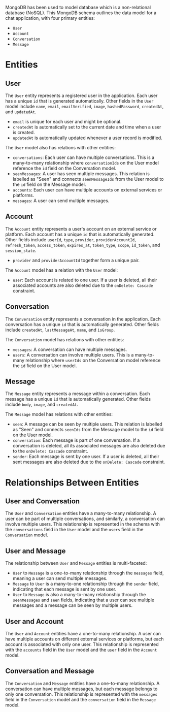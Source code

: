 MongoDB has been used to model database which is a non-relational database (NoSQL). 
This MongoDB schema outlines the data model for a chat application, with four primary entities: 
- `User`
- `Account`
- `Conversation`
- `Message`


# **Entities**

## **User**

The `User` entity represents a registered user in the application. Each user has a unique `id` that is generated automatically. Other fields in the `User` model include `name`, `email`, `emailVerified`, `image`, `hashedPassword`, `createdAt`, and `updatedAt`. 

- `email` is unique for each user and might be optional.
- `createdAt` is automatically set to the current date and time when a user is created.
- `updatedAt` is automatically updated whenever a user record is modified.

The `User` model also has relations with other entities:

- `conversations`: Each user can have multiple conversations. This is a many-to-many relationship where `conversationIds` on the User model reference the `id` field on the Conversation model.
- `seenMessages`: A user has seen multiple messages. This relation is labelled as "Seen" and connects `seenMessageIds` from the User model to the `id` field on the Message model.
- `accounts`: Each user can have multiple accounts on external services or platforms.
- `messages`: A user can send multiple messages.

## **Account**

The `Account` entity represents a user's account on an external service or platform. Each account has a unique `id` that is automatically generated. Other fields include `userId`, `type`, `provider`, `providerAccountId`, `refresh_token`, `access_token`, `expires_at`, `token_type`, `scope`, `id_token`, and `session_state`.

- `provider` and `providerAccountId` together form a unique pair.

The `Account` model has a relation with the `User` model:

- `user`: Each account is related to one user. If a user is deleted, all their associated accounts are also deleted due to the `onDelete: Cascade` constraint.

## **Conversation**

The `Conversation` entity represents a conversation in the application. Each conversation has a unique `id` that is automatically generated. Other fields include `createdAt`, `lastMessageAt`, `name`, and `isGroup`.

The `Conversation` model has relations with other entities:

- `messages`: A conversation can have multiple messages.
- `users`: A conversation can involve multiple users. This is a many-to-many relationship where `userIds` on the Conversation model reference the `id` field on the User model.

## **Message**

The `Message` entity represents a message within a conversation. Each message has a unique `id` that is automatically generated. Other fields include `body`, `image`, and `createdAt`.

The `Message` model has relations with other entities:

- `seen`: A message can be seen by multiple users. This relation is labelled as "Seen" and connects `seenIds` from the Message model to the `id` field on the User model.
- `conversation`: Each message is part of one conversation. If a conversation is deleted, all its associated messages are also deleted due to the `onDelete: Cascade` constraint.
- `sender`: Each message is sent by one user. If a user is deleted, all their sent messages are also deleted due to the `onDelete: Cascade` constraint.


# **Relationships Between Entities**

## **User and Conversation**

The `User` and `Conversation` entities have a many-to-many relationship. A user can be part of multiple conversations, and similarly, a conversation can involve multiple users. This relationship is represented in the schema with the `conversations` field in the `User` model and the `users` field in the `Conversation` model.

## **User and Message**

The relationship between `User` and `Message` entities is multi-faceted:

- `User` to `Message` is a one-to-many relationship through the `messages` field, meaning a user can send multiple messages.
- `Message` to `User` is a many-to-one relationship through the `sender` field, indicating that each message is sent by one user.
- `User` to `Message` is also a many-to-many relationship through the `seenMessages` and `seen` fields, indicating that a user can see multiple messages and a message can be seen by multiple users.

## **User and Account**

The `User` and `Account` entities have a one-to-many relationship. A user can have multiple accounts on different external services or platforms, but each account is associated with only one user. This relationship is represented with the `accounts` field in the `User` model and the `user` field in the `Account` model.

## **Conversation and Message**

The `Conversation` and `Message` entities have a one-to-many relationship. A conversation can have multiple messages, but each message belongs to only one conversation. This relationship is represented with the `messages` field in the `Conversation` model and the `conversation` field in the `Message` model.

